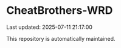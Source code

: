 # CheatBrothers-WRD

Last updated: 2025-07-11 21:17:00

This repository is automatically maintained.
